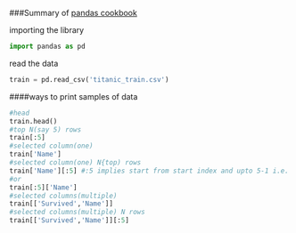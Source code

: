 ###Summary of [pandas cookbook](http://nbviewer.jupyter.org/github/jvns/pandas-cookbook/tree/v0.1/cookbook/)

importing the library

```python
import pandas as pd
```

read the data

```python
train = pd.read_csv('titanic_train.csv')
```
####ways to print samples of data
```python
#head
train.head()
#top N(say 5) rows
train[:5]
#selected column(one)
train['Name']
#selected column(one) N{top) rows
train['Name'][:5] #:5 implies start from start index and upto 5-1 i.e. 4 elements
#or
train[:5]['Name']
#selected columns(multiple)
train[['Survived','Name']]
#selected columns(multiple) N rows
train[['Survived','Name']][:5]
```
